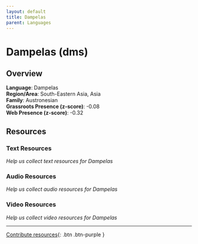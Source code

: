 ```yaml
---
layout: default
title: Dampelas
parent: Languages
---
```


# Dampelas (dms)

## Overview

**Language**: Dampelas  
**Region/Area**: South-Eastern Asia, Asia  
**Family**: Austronesian  
**Grassroots Presence (z-score)**: -0.08  
**Web Presence (z-score)**: -0.32  

## Resources

### Text Resources
*Help us collect text resources for Dampelas*

### Audio Resources
*Help us collect audio resources for Dampelas*

### Video Resources
*Help us collect video resources for Dampelas*

---

[Contribute resources](https://forms.office.com/e/1SfLJx3u1r){: .btn .btn-purple }
